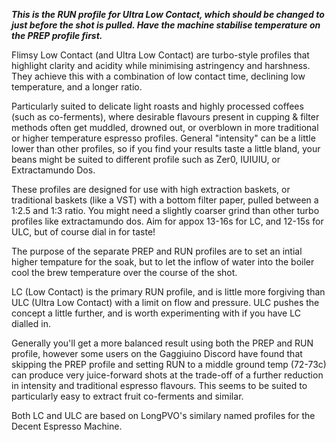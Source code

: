 *__This is the RUN profile for Ultra Low Contact, which should be changed to just before the shot is pulled. Have the machine stabilise temperature on the PREP profile first.__*

Flimsy Low Contact (and Ultra Low Contact) are turbo-style profiles that highlight clarity and acidity while minimising astringency and harshness. They achieve this with a combination of low contact time, declining low temperature, and a longer ratio.

Particularly suited to delicate light roasts and highly processed coffees (such as co-ferments), where desirable flavours present in cupping & filter methods often get muddled, drowned out, or overblown in more traditional or higher temperature espresso profiles. General "intensity" can be a little lower than other profiles, so if you find your results taste a little bland, your beans might be suited to different profile such as Zer0, IUIUIU, or Extractamundo Dos. 

These profiles are designed for use with high extraction baskets, or traditional baskets (like a VST) with a bottom filter paper, pulled between a 1:2.5 and 1:3 ratio. You might need a slightly coarser grind than other turbo profiles like extractamundo dos. Aim for appox 13-16s for LC, and 12-15s for ULC, but of course dial in for taste!

The purpose of the separate PREP and RUN profiles are to set an intial higher tempature for the soak, but to let the inflow of water into the boiler cool the brew temperature over the course of the shot. 

LC (Low Contact) is the primary RUN profile, and is little more forgiving than ULC (Ultra Low Contact) with a limit on flow and pressure. ULC pushes the concept a little further, and is worth experimenting with if you have LC dialled in. 

Generally you'll get a more balanced result using both the PREP and RUN profile, however some users on the Gaggiuino Discord have found that skipping the PREP profile and setting RUN to a middle ground temp (72-73c) can produce very juice-forward shots at the trade-off of a further reduction in intensity and traditional espresso flavours. This seems to be suited to particularly easy to extract fruit co-ferments and similar.

Both LC and ULC are based on LongPVO's similary named profiles for the Decent Espresso Machine.
